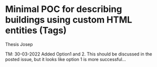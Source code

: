 # Minimal POC for describing buildings using custom HTML entities (Tags)
Thesis Josep

TM: 30-03-2022 Added Option1 and 2. This should be discussed in the posted issue, but it looks like option 1 is more successful...
